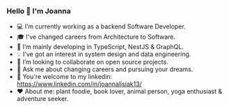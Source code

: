 ### Hello 👋 I'm Joanna 

- 💻 I’m currently working as a backend Software Developer.
- 🎓 I've changed careers from Architecture to Software.
- 💪 I’m mainly developing in TypeScript, NestJS & GraphQL.
- 💡 I've got an interest in system design and data engineering.
- 🤝 I’m looking to collaborate on open source projects.
- 💬 Ask me about changing careers and pursuing your dreams.
- 🙌 You're welcome to my linkedin: https://www.linkedin.com/in/joannalisiak13/
- ♥️ About me: plant foodie, book lover, animal person, yoga enthusiast & adventure seeker.
